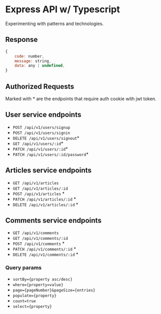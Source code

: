# Express API w/ Typescript

Experimenting with patterns and technologies.

## **Response**

```js
{
    code: number,
    message: string,
    data: any | undefined,
}
```

## **Authorized Requests**

Marked with \* are the endpoints that require auth cookie with jwt token.

## **User service endpoints**

- `POST /api/v1/users/signup`
- `POST /api/v1/users/signin`
- `DELETE /api/v1/users/signout`\*
- `GET /api/v1/users/:id`\*
- `PATCH /api/v1/users/:id`\*
- `PATCH /api/v1/users/:id/password`\*

## **Articles service endpoints**

- `GET /api/v1/articles`
- `GET /api/v1/articles/:id`
- `POST /api/v1/articles` \*
- `PATCH /api/v1/articles/:id` \*
- `DELETE /api/v1/articles/:id` \*

## **Comments service endpoints**

- `GET /api/v1/comments`
- `GET /api/v1/comments/:id`
- `POST /api/v1/comments` \*
- `PATCH /api/v1/comments/:id` \*
- `DELETE /api/v1/comments/:id` \*

### Query params

- `sortBy={property asc/desc}`
- `where={property=value}`
- `page={pageNumber}&pageSize={entries}`
- `populate={property}`
- `count=true`
- `select={property}`
